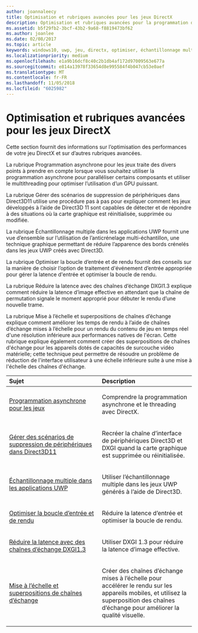 ```yaml
---
author: joannaleecy
title: Optimisation et rubriques avancées pour les jeux DirectX
description: Optimisation et rubriques avancées pour la programmation de jeux DirectX.
ms.assetid: b5f29fb2-3bcf-43b2-9a68-f8819473bf62
ms.author: joanlee
ms.date: 02/08/2017
ms.topic: article
keywords: windows10, uwp, jeu, directx, optimiser, échantillonnage multiple, chaînes d’échange
ms.localizationpriority: medium
ms.openlocfilehash: e1a9b16dcf8c40c2b1db4af172d97009563e677a
ms.sourcegitcommit: e814a13978f33654d8e995584f4b047cb53e0aef
ms.translationtype: MT
ms.contentlocale: fr-FR
ms.lasthandoff: 11/05/2018
ms.locfileid: "6025982"
---
```

# <a name="optimization-and-advanced-topics-for-directx-games"></a>Optimisation et rubriques avancées pour les jeux DirectX

Cette section fournit des informations sur l’optimisation des performances de votre jeu DirectX et sur d’autres rubriques avancées.

La rubrique Programmation asynchrone pour les jeux traite des divers points à prendre en compte lorsque vous souhaitez utiliser la programmation asynchrone pour paralléliser certains composants et utiliser le multithreading pour optimiser l’utilisation d’un GPU puissant.

La rubrique Gérer des scénarios de suppression de périphériques dans Direct3D11 utilise une procédure pas à pas pour expliquer comment les jeux développés à l’aide de Direct3D 11 sont capables de détecter et de répondre à des situations où la carte graphique est réinitialisée, supprimée ou modifiée.

La rubrique Échantillonnage multiple dans les applications UWP fournit une vue d’ensemble sur l’utilisation de l’anticrénelage multi-échantillon, une technique graphique permettant de réduire l’apparence des bords crénelés dans les jeux UWP créés avec Direct3D.

La rubrique Optimiser la boucle d’entrée et de rendu fournit des conseils sur la manière de choisir l’option de traitement d'événement d’entrée appropriée pour gérer la latence d'entrée et optimiser la boucle de rendu.

La rubrique Réduire la latence avec des chaînes d’échange DXGI1.3 explique comment réduire la latence d’image effective en attendant que la chaîne de permutation signale le moment approprié pour débuter le rendu d’une nouvelle trame.

La rubrique Mise à l’échelle et superpositions de chaînes d’échange explique comment améliorer les temps de rendu à l’aide de chaînes d’échange mises à l’échelle pour un rendu du contenu de jeu en temps réel d'une résolution inférieure aux performances natives de l'écran. Cette rubrique explique également comment créer des superpositions de chaînes d'échange pour les appareils dotés de capacités de surcouche vidéo matérielle; cette technique peut permettre de résoudre un problème de réduction de l'interface utilisateur à une échelle inférieure suite à une mise à l'échelle des chaînes d'échange.

<table>
<colgroup>
<col width="50%" />
<col width="50%" />
</colgroup>
<thead>
<tr class="header">
<th align="left">Sujet</th>
<th align="left">Description</th>
</tr>
</thead>
<tbody>
<tr class="odd">
<td align="left"><p><a href="asynchronous-programming-directx-and-cpp.md">Programmation asynchrone pour les jeux</a></p></td>
<td align="left"><p>Comprendre la programmation asynchrone et le threading avec DirectX.</p></td>
</tr>
<tr class="even">
<td align="left"><p><a href="handling-device-lost-scenarios.md">Gérer des scénarios de suppression de périphériques dans Direct3D11</a></p></td>
<td align="left"><p>Recréer la chaîne d’interface de périphériques Direct3D et DXGI quand la carte graphique est supprimée ou réinitialisée.</p></td>
</tr>
<tr class="odd">
<td align="left"><p><a href="multisampling--multi-sample-anti-aliasing--in-windows-store-apps.md">Échantillonnage multiple dans les applications UWP</a></p></td>
<td align="left"><p>Utiliser l’échantillonnage multiple dans les jeux UWP générés à l’aide de Direct3D.</p></td>
</tr>
<tr class="even">
<td align="left"><p><a href="optimize-performance-for-windows-store-direct3d-11-apps-with-coredispatcher.md">Optimiser la boucle d’entrée et de rendu</a></p></td>
<td align="left"><p>Réduire la latence d’entrée et optimiser la boucle de rendu.</p></td>
</tr>
<tr class="odd">
<td align="left"><p><a href="reduce-latency-with-dxgi-1-3-swap-chains.md">Réduire la latence avec des chaînes d’échange DXGI1.3</a></p></td>
<td align="left"><p>Utiliser DXGI 1.3 pour réduire la latence d’image effective.</p></td>
</tr>
<tr class="even">
<td align="left"><p><a href="multisampling--scaling--and-overlay-swap-chains.md">Mise à l’échelle et superpositions de chaînes d’échange</a></p></td>
<td align="left"><p>Créer des chaînes d’échange mises à l’échelle pour accélérer le rendu sur les appareils mobiles, et utilisez la superposition des chaînes d’échange pour améliorer la qualité visuelle.</p></td>
</tr>
</tbody>
</table>